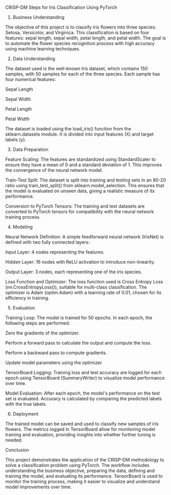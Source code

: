 CRISP-DM Steps for Iris Classification Using PyTorch

1. Business Understanding

The objective of this project is to classify iris flowers into three species: Setosa, Versicolor, and Virginica. This classification is based on four features: sepal length, sepal width, petal length, and petal width. The goal is to automate the flower species recognition process with high accuracy using machine learning techniques.

2. Data Understanding

The dataset used is the well-known Iris dataset, which contains 150 samples, with 50 samples for each of the three species. Each sample has four numerical features:

Sepal Length

Sepal Width

Petal Length

Petal Width

The dataset is loaded using the load_iris() function from the sklearn.datasets module. It is divided into input features (X) and target labels (y).

3. Data Preparation

Feature Scaling: The features are standardized using StandardScaler to ensure they have a mean of 0 and a standard deviation of 1. This improves the convergence of the neural network model.

Train-Test Split: The dataset is split into training and testing sets in an 80-20 ratio using train_test_split() from sklearn.model_selection. This ensures that the model is evaluated on unseen data, giving a realistic measure of its performance.

Conversion to PyTorch Tensors: The training and test datasets are converted to PyTorch tensors for compatibility with the neural network training process.

4. Modeling

Neural Network Definition: A simple feedforward neural network (IrisNet) is defined with two fully connected layers:

Input Layer: 4 nodes representing the features.

Hidden Layer: 16 nodes with ReLU activation to introduce non-linearity.

Output Layer: 3 nodes, each representing one of the iris species.

Loss Function and Optimizer: The loss function used is Cross Entropy Loss (nn.CrossEntropyLoss()), suitable for multi-class classification. The optimizer is Adam (optim.Adam) with a learning rate of 0.01, chosen for its efficiency in training.

5. Evaluation

Training Loop: The model is trained for 50 epochs. In each epoch, the following steps are performed:

Zero the gradients of the optimizer.

Perform a forward pass to calculate the output and compute the loss.

Perform a backward pass to compute gradients.

Update model parameters using the optimizer.

TensorBoard Logging: Training loss and test accuracy are logged for each epoch using TensorBoard (SummaryWriter) to visualize model performance over time.

Model Evaluation: After each epoch, the model's performance on the test set is evaluated. Accuracy is calculated by comparing the predicted labels with the true labels.

6. Deployment

The trained model can be saved and used to classify new samples of iris flowers. The metrics logged in TensorBoard allow for monitoring model training and evaluation, providing insights into whether further tuning is needed.

Conclusion

This project demonstrates the application of the CRISP-DM methodology to solve a classification problem using PyTorch. The workflow includes understanding the business objective, preparing the data, defining and training the model, and evaluating its performance. TensorBoard is used to monitor the training process, making it easier to visualize and understand model improvements over time.